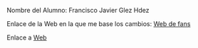 Nombre del Alumno: Francisco Javier Glez Hdez

Enlace de la Web en la que me base los cambios: [Web de fans](https://horadeaventura.fandom.com/es/wiki/Blog:Entradas_recientes)

Enlace a [Web](https://flanvessel.github.io/web-page/)